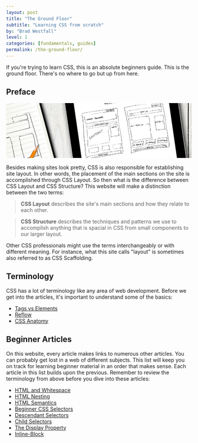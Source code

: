 ```yaml
---
layout: post
title: "The Ground Floor"
subtitle: "Learning CSS from scratch"
by: "Brad Westfall"
level: 1
categories: [fundamentals, guides]
permalink: /the-ground-floor/
---
```


<p class="breakout">
    If you're trying to learn CSS, this is an absolute beginners guide. This is the ground floor. There's no where to go but up from here. 
</p>

## Preface

<img class="bannar" src="/images/articles/wireframe.jpg" alt="">

Besides making sites look pretty, CSS is also responsible for establishing site layout. In other words, the placement of the main sections on the site is accomplished through CSS Layout. So then what is the difference between CSS Layout and CSS Structure? This website will make a distinction between the two terms:

> **CSS Layout** describes the site's main sections and how they relate to each other.

> **CSS Structure** describes the techniques and patterns we use to accomplish anything that is spacial in CSS from small components to our larger layout.

Other CSS professionals might use the terms interchangeably or with different meaning. For instance, what this site calls "layout" is sometimes also referred to as CSS Scaffolding. 

## Terminology

CSS has a lot of terminology like any area of web development. Before we get into the articles, it's important to understand some of the basics:

- [Tags vs Elements](/terminology/tags-vs-elements.html)
- [Reflow](/terminology/repaint-and-reflow.html)
- [CSS Anatomy](/css-anatomy)


## Beginner Articles

On this website, every article makes links to numerous other articles. You can probably get lost in a web of different subjects. This list will keep you on track for learning beginner material in an order that makes sense. Each article in this list builds upon the previous. Remember to review the terminology from above before you dive into these articles:

- [HTML and Whitespace](/html-and-whitespace)
- [HTML Nesting](/html-nesting)
- [HTML Semantics](/html-semantics)
- [Beginner CSS Selectors](/beginner-css-selectors)
- [Descendant Selectors](/css-descendant-selectors)
- [Child Selectors](/css-child-selectors)
- [The Display Property](/css-display-inline-vs-block)
- [Inline-Block](/css-display-inline-block)

